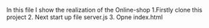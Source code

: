 In this file I show the realization of the  Online-shop
1.Firstly clone this project
2. Next start up file server.js
3. Opne index.html
